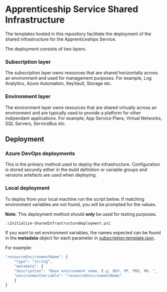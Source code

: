 # Apprenticeship Service Shared Infrastructure

The templates hosted in this repository facilitate the deployment of the shared infrastructure for the Apprenticeships Service.

The deployment consists of two layers.

### Subscription layer
The subscription layer owns resources that are shared horizontally across an environment and used for management purposes. For example, Log Analytics, Azure Automation, KeyVault, Storage etc.

### Environment layer
The environment layer owns resources that are shared virtually across an environment and are typically used to provide a platform for other indipendant applications. For example; App Service Plans, Virtual Networks, SQL Servers, ServiceBus etc.

## Deployment

### Azure DevOps deployments
This is the primary method used to deploy the infrastructure. Configuration is stored securely either in the build definition or variable groups and versions artefacts are used when deploying.

### Local deployment
To deploy from your local machine run the script below. If matching environment variables are not found, you will be prompted for the values.

**Note**: This deployment method should ***only*** be used for testing purposes.

``` PowerShell
.\Initialize-SharedInfrastructureDeployment.ps1
```

If you want to set environment variables, the names expected can be found in the **metadata** object for each parameter in [subscription.template.json](templates/subscription.json).

For example:

``` Javascript
"resourceEnvironmentName": {
    "type": "string",
    "metadata": {
    "description": "Base environment name. E.g. DEV. PP, PRD, MO. ",
    "environmentVariable": "resourceEnvironmentName"
    }
}
```
